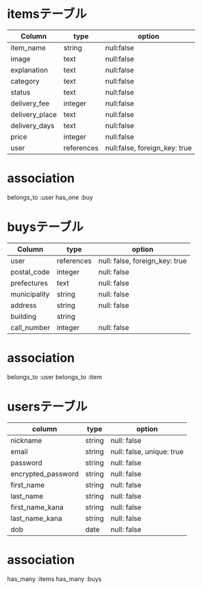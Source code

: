 # itemsテーブル
| Column         | type       | option                        |
| -------------- | ---------- | ----------------------------- |
| item_name      | string     | null:false                    |
| image          | text       | null:false                    |
| explanation    | text       | null:false                    |
| category       | text       | null:false                    |
| status         | text       | null:false                    |
| delivery_fee   | integer    | null:false                    |
| delivery_place | text       | null:false                    |
| delivery_days  | text       | null:false                    |
| price          | integer    | null:false                    |
| user           | references | null:false, foreign_key: true | 

# association
belongs_to :user
has_one :buy

# buysテーブル
| Column       | type       | option                         |
| ------------ | ---------- | ------------------------------ |
| user         | references | null: false, foreign_key: true |
| postal_code  | integer    | null: false                    |
| prefectures  | text       | null: false                    |
| municipality | string     | null: false                    |
| address      | string     | null: false                    |
| building     | string     |                                |
| call_number  | integer    | null: false                    |

# association
belongs_to :user
belongs_to :item

# usersテーブル
| column             | type   | option                    |
| ------------------ | ------ | ------------------------- |
| nickname           | string | null: false               |
| email              | string | null: false, unique: true |
| password           | string | null: false               |
| encrypted_password | string | null: false               |
| first_name         | string | null: false               |
| last_name          | string | null: false               |
| first_name_kana    | string | null: false               |
| last_name_kana     | string | null: false               |
| dob                | date   | null: false               |
# association
has_many :items
has_many :buys